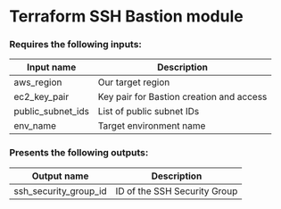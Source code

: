 # Terraform SSH Bastion module

### Requires the following inputs:

| Input name        | Description                              |
| ----------------- | ---------------------------------------- |
| aws_region        | Our target region                        |
| ec2_key_pair      | Key pair for Bastion creation and access |
| public_subnet_ids | List of public subnet IDs                |
| env_name          | Target environment name                  |

### Presents the following outputs:

| Output name           | Description                  |
| --------------------- | ---------------------------- |
| ssh_security_group_id | ID of the SSH Security Group |
